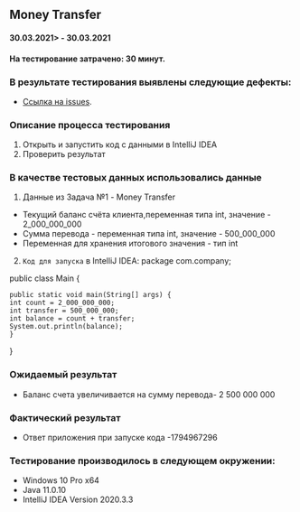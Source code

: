 ## Money Transfer 

#### 30.03.2021> - 30.03.2021

#### На тестирование затрачено: 30 минут.

### В результате тестирования выявлены следующие дефекты:

- [Ссылка на issues](https://github.com/Dmitry-30101990/DZ-2.1-JAVA/issues/1).


### Описание процесса тестирования
1. Открыть и запустить код c данными в IntelliJ IDEA 
2. Проверить результат





### В качестве тестовых данных использовались данные 
1. Данные из Задача №1 - Money Transfer
- Текущий баланс счёта клиента,переменная типа int, значение - 2_000_000_000
- Cумма перевода - переменная типа int, значение - 500_000_000
- Переменная для хранения итогового значения - тип int
2. ``Код для запуска`` в IntelliJ IDEA:
   package com.company;

public class Main {

    public static void main(String[] args) {
	int count = 2_000_000_000;
	int transfer = 500_000_000;
	int balance = count + transfer;
	System.out.println(balance);
    }
}

### Ожидаемый результат
- Баланс счета увеличивается на сумму перевода- 2 500 000 000

### Фактический результат
- Ответ приложения при запуске кода -1794967296

### Тестирование производилось в следующем окружении:
- Windows 10 Pro x64
- Java 11.0.10
- IntelliJ IDEA Version 2020.3.3